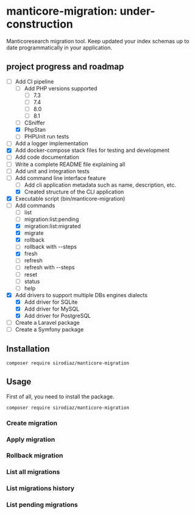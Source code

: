# manticore-migration: under-construction
Manticoresearch migration tool. Keep updated your index schemas up to date programmatically in your application.
## project progress and roadmap
  - [ ] Add CI pipeline
    - [ ] Add PHP versions supported
      - [ ] 7.3
      - [ ] 7.4
      - [ ] 8.0
      - [ ] 8.1
    - [ ] CSniffer
    - [x] PhpStan
    - [ ] PHPUnit run tests
  - [ ] Add a logger implementation
  - [x] Add docker-compose stack files for testing and development
  - [ ] Add code documentation
  - [ ] Write a complete README file explaining all
  - [ ] Add unit and integration tests
  - [ ] Add command line interface feature
    - [ ] Add cli application metadata such as name, description, etc.
    - [x] Created structure of the CLI application
  - [x] Executable script (bin/manticore-migration)
  - [ ] Add commands
    - [ ] list
    - [ ] migration:list:pending
    - [x] migration:list:migrated
    - [x] migrate
    - [x] rollback
    - [ ] rollback with --steps
    - [x] fresh
    - [ ] refresh
    - [ ] refresh with --steps
    - [ ] reset
    - [ ] status
    - [ ] help
  - [x] Add drivers to support multiple DBs engines dialects
    - [x] Add driver for SQLite
    - [x] Add driver for MySQL
    - [x] Add driver for PostgreSQL
  - [ ] Create a Laravel package
  - [ ] Create a Symfony package
## Installation

```composer require sirodiaz/manticore-migration```

## Usage
First of all, you need to install the package.

```composer require sirodiaz/manticore-migration```

### Create migration

### Apply migration

### Rollback migration

### List all migrations

### List migrations history

### List pending migrations
